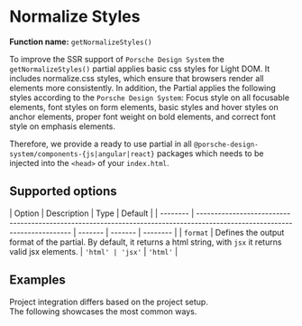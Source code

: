 # Normalize Styles

**Function name:** `getNormalizeStyles()`

To improve the SSR support of `Porsche Design System` the `getNormalizeStyles()` partial applies basic css styles for
Light DOM. It includes normalize.css styles, which ensure that browsers render all elements more consistently. In
addition, the Partial applies the following styles according to the `Porsche Design System`: Focus style on all
focusable elements, font styles on form elements, basic styles and hover styles on anchor elements, proper font weight
on bold elements, and correct font style on emphasis elements.

Therefore, we provide a ready to use partial in all `@porsche-design-system/components-{js|angular|react}` packages
which needs to be injected into the `<head>` of your `index.html`.

## Supported options

| Option   | Description                                                                                                               | Type    | Default |
| -------- | ------------------------------------------------------------------------------------------------------------------------- | ------- | ------- | -------- |
| `format` | Defines the output format of the partial. By default, it returns a html string, with `jsx` it returns valid jsx elements. | `'html' | 'jsx'`  | `'html'` |

## Examples

Project integration differs based on the project setup.  
The following showcases the most common ways.

<PartialDocs name="getNormalizeStyles" :params="params" location="head"></PartialDocs>

<script lang="ts">
import Vue from 'vue';
import Component from 'vue-class-component';

@Component
export default class Code extends Vue {
  public params = [
    {
      value: ""
    },
    {
      value: "{ format: 'jsx' }",
      comment: 'Use JSX element for e.g. NextJS'
    },
  ];
}
</script>
